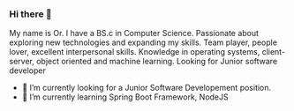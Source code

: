 ### Hi there 👋


My name is Or. I have a BS.c  in Computer Science. Passionate about exploring new technologies
and expanding my skills. Team player, people lover, excellent interpersonal skills.
Knowledge in operating systems, client-server, object oriented and machine learning.
Looking for Junior software developer 

- 🔭 I’m currently looking for a Junior Software Developement position.
- 🌱 I’m currently learning Spring Boot Framework, NodeJS
